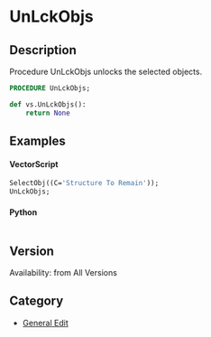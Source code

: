 # UnLckObjs

## Description
Procedure UnLckObjs unlocks the selected objects.

```pascal
PROCEDURE UnLckObjs;
```

```python
def vs.UnLckObjs():
    return None
```

## Examples
#### VectorScript ####
```pascal
SelectObj((C='Structure To Remain'));
UnLckObjs;
```
#### Python ####
```python

```

## Version
Availability: from All Versions

## Category
* [General Edit](../Categories/General%20Edit.md)

